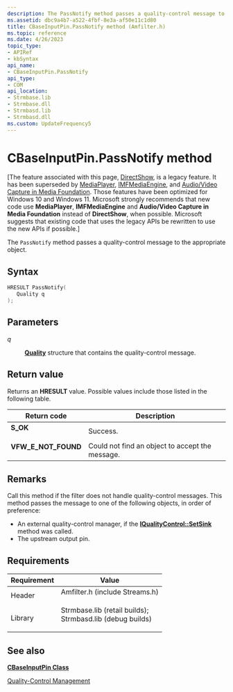 ```yaml
---
description: The PassNotify method passes a quality-control message to the appropriate object.
ms.assetid: dbc9a4b7-a522-4fbf-8e3a-af50e11c1d80
title: CBaseInputPin.PassNotify method (Amfilter.h)
ms.topic: reference
ms.date: 4/26/2023
topic_type: 
- APIRef
- kbSyntax
api_name: 
- CBaseInputPin.PassNotify
api_type: 
- COM
api_location: 
- Strmbase.lib
- Strmbase.dll
- Strmbasd.lib
- Strmbasd.dll
ms.custom: UpdateFrequency5
---
```


# CBaseInputPin.PassNotify method

\[The feature associated with this page, [DirectShow](/windows/win32/directshow/directshow), is a legacy feature. It has been superseded by [MediaPlayer](/uwp/api/Windows.Media.Playback.MediaPlayer), [IMFMediaEngine](/windows/win32/api/mfmediaengine/nn-mfmediaengine-imfmediaengine), and [Audio/Video Capture in Media Foundation](windows/win32/medfound/audio-video-capture-in-media-foundation). Those features have been optimized for Windows 10 and Windows 11. Microsoft strongly recommends that new code use **MediaPlayer**, **IMFMediaEngine** and **Audio/Video Capture in Media Foundation** instead of **DirectShow**, when possible. Microsoft suggests that existing code that uses the legacy APIs be rewritten to use the new APIs if possible.\]

The `PassNotify` method passes a quality-control message to the appropriate object.

## Syntax


```C++
HRESULT PassNotify(
   Quality q
);
```



## Parameters

<dl> <dt>

*q* 
</dt> <dd>

[**Quality**](/windows/win32/api/strmif/ns-strmif-quality) structure that contains the quality-control message.

</dd> </dl>

## Return value

Returns an **HRESULT** value. Possible values include those listed in the following table.



| Return code                                                                                       | Description                                                |
|---------------------------------------------------------------------------------------------------|------------------------------------------------------------|
| <dl> <dt>**S\_OK**</dt> </dl>              | Success.<br/>                                        |
| <dl> <dt>**VFW\_E\_NOT\_FOUND**</dt> </dl> | Could not find an object to accept the message.<br/> |



 

## Remarks

Call this method if the filter does not handle quality-control messages. This method passes the message to one of the following objects, in order of preference:

-   An external quality-control manager, if the [**IQualityControl::SetSink**](/windows/desktop/api/Strmif/nf-strmif-iqualitycontrol-setsink) method was called.
-   The upstream output pin.

## Requirements



| Requirement | Value |
|--------------------|--------------------------------------------------------------------------------------------------------------------------------------------------------------------------------------------|
| Header<br/>  | <dl> <dt>Amfilter.h (include Streams.h)</dt> </dl>                                                                                  |
| Library<br/> | <dl> <dt>Strmbase.lib (retail builds); </dt> <dt>Strmbasd.lib (debug builds)</dt> </dl> |



## See also

<dl> <dt>

[**CBaseInputPin Class**](cbaseinputpin.md)
</dt> <dt>

[Quality-Control Management](quality-control-management.md)
</dt> </dl>

 

 




